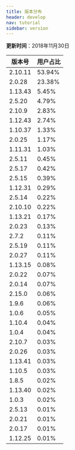 ```yaml
---
title: 版本分布
header: develop
nav: tutorial
sidebar: version
---
```

**更新时间**：2018年11月30日

|版本号|用户占比|
|---|---|
|2.10.11|53.94%|
|2.0.28|23.38%|
|1.13.43|5.45%|
|2.5.20|4.79%|
|2.10.9|2.83%|
|1.12.43|2.74%|
|1.10.37|1.33%|
|2.0.25|1.17%|
|1.11.31|1.03%|
|2.5.11|0.45%|
|2.5.17|0.42%|
|2.5.15|0.39%|
|1.12.31|0.29%|
|2.5.14|0.22%|
|2.10.10|0.22%|
|1.13.21|0.17%|
|2.0.23|0.13%|
|2.7.2|0.11%|
|2.5.19|0.11%|
|2.0.27|0.11%|
|1.13.15|0.08%|
|2.0.22|0.07%|
|2.0.14|0.07%|
|2.15.0|0.06%|
|1.9.6|0.06%|
|1.0.6|0.05%|
|1.10.4|0.04%|
|1.0.4|0.04%|
|2.10.7|0.03%|
|2.0.26|0.03%|
|1.13.41|0.03%|
|1.10.5|0.03%|
|1.8.5|0.02%|
|1.13.40|0.02%|
|1.0.3|0.02%|
|2.5.13|0.01%|
|2.0.21|0.01%|
|2.0.17|0.01%|
|1.12.25|0.01%|
